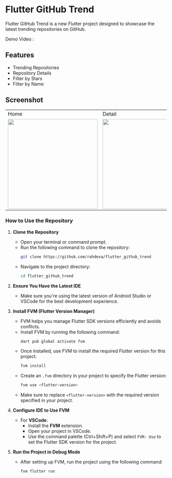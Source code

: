 # Flutter GitHub Trend
Flutter GitHub Trend is a new Flutter project designed to showcase the latest trending repositories on GitHub.

Demo Video : 

## Features

- Trending Repositories
- Repository Details
- Filter by Stars
- Filter by Name

## Screenshot

<table>
  <tr>
     <td>Home</td>
     <td>Detail</td>
     <td>Search</td>
  </tr>
  <tr>
    <td><img src="arts/home.jpg" width=280 ></td>
    <td><img src="arts/detail.jpg" width=280 ></td>
    <td><img src="arts/search.jpg" width=280 ></td>
  </tr>
</table>

### How to Use the Repository

1. **Clone the Repository**
   - Open your terminal or command prompt.
   - Run the following command to clone the repository:
     ```sh
     git clone https://github.com/rahdeva/flutter_github_trend
     ```
   - Navigate to the project directory:
     ```sh
     cd flutter_github_trend
     ```

2. **Ensure You Have the Latest IDE**
   - Make sure you're using the latest version of Android Studio or VSCode for the best development experience.

3. **Install FVM (Flutter Version Manager)**
   - FVM helps you manage Flutter SDK versions efficiently and avoids conflicts.
   - Install FVM by running the following command:
     ```sh
     dart pub global activate fvm
     ```
   - Once installed, use FVM to install the required Flutter version for this project:
     ```sh
     fvm install
     ```
   - Create an `.fvm` directory in your project to specify the Flutter version:
     ```sh
     fvm use <flutter-version>
     ```
   - Make sure to replace `<flutter-version>` with the required version specified in your project.

4. **Configure IDE to Use FVM**
   - For **VSCode**:
     - Install the **FVM** extension.
     - Open your project in VSCode.
     - Use the command palette (Ctrl+Shift+P) and select `FVM: Use` to set the Flutter SDK version for the project.

5. **Run the Project in Debug Mode**
   - After setting up FVM, run the project using the following command:
     ```sh
     fvm flutter run
     ```